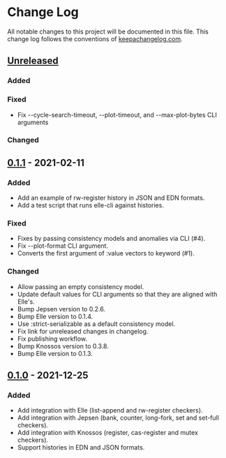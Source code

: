 # Change Log

All notable changes to this project will be documented in this file. This
change log follows the conventions of
[keepachangelog.com](https://keepachangelog.com/).

## [Unreleased]

[Unreleased]: https://github.com/ligurio/elle-cli/compare/0.1.1...HEAD

### Added

### Fixed

- Fix --cycle-search-timeout, --plot-timeout, and --max-plot-bytes CLI arguments

### Changed

## [0.1.1] - 2021-02-11

[0.1.1]: https://github.com/ligurio/elle-cli/compare/0.1.0...0.1.1

### Added

- Add an example of rw-register history in JSON and EDN formats.
- Add a test script that runs elle-cli against histories.

### Fixed

- Fixes by passing consistency models and anomalies via CLI (#4).
- Fix --plot-format CLI argument.
- Converts the first argument of :value vectors to keyword (#1).

### Changed

- Allow passing an empty consistency model.
- Update default values for CLI arguments so that they are aligned with Elle's.
- Bump Jepsen version to 0.2.6.
- Bump Elle version to 0.1.4.
- Use :strict-serializable as a default consistency model.
- Fix link for unreleased changes in changelog.
- Fix publishing workflow.
- Bump Knossos version to 0.3.8.
- Bump Elle version to 0.1.3.

## [0.1.0] - 2021-12-25

### Added

- Add integration with Elle (list-append and rw-register checkers).
- Add integration with Jepsen (bank, counter, long-fork, set and set-full checkers).
- Add integration with Knossos (register, cas-register and mutex checkers).
- Support histories in EDN and JSON formats.

[0.1.0]: https://github.com/ligurio/elle-cli/compare/dd0c1874...0.1.0
